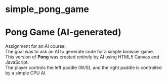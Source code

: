 # simple_pong_game

# Pong Game (AI-generated)

Assignment for an AI course.  
The goal was to ask an AI to generate code for a simple browser game.  
This version of **Pong** was created entirely by AI using HTML5 Canvas and JavaScript.  
The player controls the left paddle (W/S), and the right paddle is controlled by a simple CPU AI.
